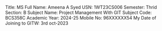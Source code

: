 Title: MS
Full Name: Ameena A Syed
USN: 1WT23CS006
Semester: Thrid
Section: B
Subject Name: Project Management With GIT
Subject Code: BCS358C
Academic Year: 2024-25
Mobile No: 96XXXXXX54
My Date of Joining to GITW: 3rd oct-2023
